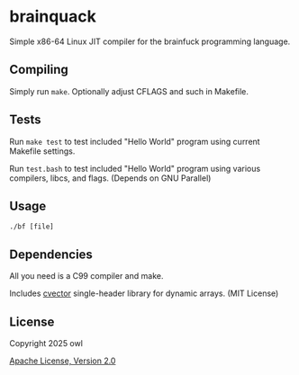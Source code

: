# brainquack
Simple x86-64 Linux JIT compiler for the brainfuck programming language. 

## Compiling
Simply run `make`. Optionally adjust CFLAGS and such in Makefile.

## Tests
Run `make test` to test included "Hello World" program using current Makefile settings.

Run `test.bash` to test included "Hello World" program using various compilers, libcs, and flags. (Depends on GNU Parallel)

## Usage
`./bf [file]`

## Dependencies
All you need is a C99 compiler and make.

Includes [cvector](https://github.com/eteran/c-vector) single-header library for dynamic arrays. (MIT License)

## License
Copyright 2025 owl

[Apache License, Version 2.0](http://www.apache.org/licenses/LICENSE-2.0)
